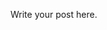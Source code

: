 <!--
.. title: cube
.. slug: cube
.. date: 2020-01-01 13:44:58 UTC+05:30
.. tags: draft
.. category:
.. link:
.. description:
.. type: text
-->

Write your post here.
